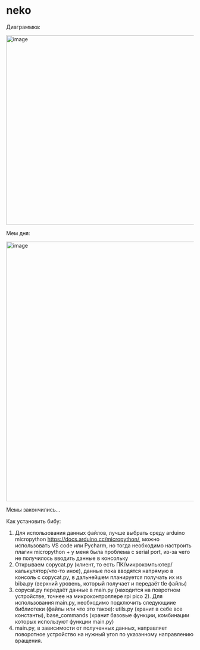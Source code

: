 # neko
Диаграммка: 

<img width="692" height="508" alt="image" src="https://github.com/user-attachments/assets/9cfb959e-4a2d-4837-9d72-527a7f03fec0" />



Мем дня: 

<img width="736" height="696" alt="image" src="https://github.com/user-attachments/assets/b3324a6e-1960-4cf1-a75b-0061b8d8db6c" />


Мемы закончились...

Как установить бибу:
1. Для использования данных файлов, лучше выбрать среду arduino micropython https://docs.arduino.cc/micropython/, можно использовать VS code или Pycharm, но тогда необходимо настроить плагин micropython + у меня была проблема с serial port, из-за чего не получилось вводить данные в консольку
2. Открываем copycat.py (клиент, то есть ПК/микрокомпьютер/калькулятор/что-то иное), данные пока вводятся напрямую в консоль с copycat.py, в дальнейшем планируется получать их из biba.py (верхний уровень, который получает и передаёт tle файлы)
3. copycat.py передаёт данные в main.py (находится на повротном устройстве, точнее на микроконтроллере rpi pico 2). Для использования main.py, необходимо подключить следующиие библиотеки (файлы или что это такое): utils.py (хранит в себе все константы), base_commands (хранит базовые функции, комбинации которых используют функции main.py)
4. main.py, в зависимости от полученных данных, направляет поворотное устройство на нужный угол по указанному направлению вращения. 




